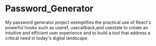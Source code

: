 # Password_Generator
My password generator project exemplifies the practical use of React's powerful hooks such as useref, usecallback,and usestate to create an intuitive and efficient user experience and to build a tool that address a critical need in today's digital landscape.
